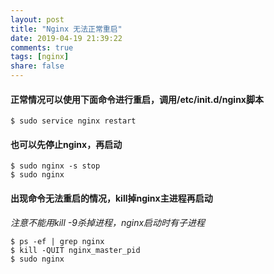 ```yaml
---
layout: post
title: "Nginx 无法正常重启"
date: 2019-04-19 21:39:22
comments: true
tags: [nginx]
share: false
---
```


#### 正常情况可以使用下面命令进行重启，调用/etc/init.d/nginx脚本

```shell
$ sudo service nginx restart
```

#### 也可以先停止nginx，再启动

```shell
$ sudo nginx -s stop
$ sudo nginx
```

#### 出现命令无法重启的情况，kill掉nginx主进程再启动
*注意不能用kill -9杀掉进程，nginx启动时有子进程*

```shell
$ ps -ef | grep nginx
$ kill -QUIT nginx_master_pid
$ sudo nginx
```
